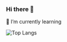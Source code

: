 ### Hi there 👋

🌱 I’m currently learning

![Top Langs](https://github-readme-stats.vercel.app/api/top-langs/?username=mqnoy&hide_progress=true)

<!--
**mqnoy/mqnoy** is a ✨ _special_ ✨ repository because its `README.md` (this file) appears on your GitHub profile.

Here are some ideas to get you started:

- 🔭 I’m currently working on ...
- 🌱 I’m currently learning ...
- 👯 I’m looking to collaborate on ...
- 🤔 I’m looking for help with ...
- 💬 Ask me about ...
- 📫 How to reach me: ...
- 😄 Pronouns: ...
- ⚡ Fun fact: ...
-->
